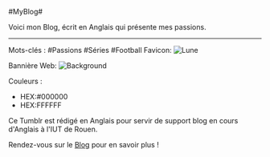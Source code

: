 #MyBlog#

Voici mon Blog, écrit en Anglais qui présente mes passions.

-----------------

Mots-clés : #Passions #Séries #Football
Favicon: 
![Lune](_lune-4.jpeg)

Bannière Web: 
![Background](_space.jpg)

Couleurs : 
* HEX:#000000
* HEX:FFFFFF

Ce Tumblr est rédigé en Anglais pour servir de support blog en cours d'Anglais à l'IUT de Rouen.

Rendez-vous sur le [Blog](http://leomosbih.tumblr.com//) pour en savoir plus !